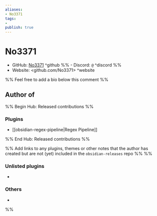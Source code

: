 ```yaml
---
aliases:
- No3371
tags: 
- 
publish: true
---
```


# No3371

- GitHub: [No3371](https://github.com/No3371/) ^github
%% - Discord: `@` ^discord %%
- Website: <github.com/No3371> ^website
<!-- - [[Publish sites|Publish site]]: ^publish -->

%% Feel free to add a bio below this comment %%


## Author of

%% Begin Hub: Released contributions %%
### Plugins
- [[obsidian-regex-pipeline|Regex Pipeline]]

%% End Hub: Released contributions %%

%% Add links to any plugins, themes or other notes that the author has created but are not (yet) included in the `obsidian-releases` repo %%
%%
### Unlisted plugins

- 

### Others

- 
%%

<!--
## Sponsor this author

- [[GitHub sponsors]]: [Sponsor @No3371 on GitHub Sponsors](https://github.com/sponsors/No3371) ^github-sponsor
- [[Buy me a coffee]]: ^buy-me-a-coffee
- [[PayPal]]: ^paypal
- [[Patreon]]: ^patreon

-->

<!--
## Follow this author

- [[YouTube Channels|On YouTube]]: ^youtube
- Twitter: ^twitter
- ...
-->